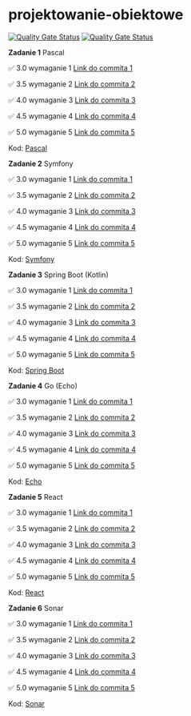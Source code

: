 # projektowanie-obiektowe

[![Quality Gate Status](https://sonarcloud.io/api/project_badges/measure?project=vkazakevich_sonar-server&metric=alert_status)](https://sonarcloud.io/summary/new_code?id=vkazakevich_sonar-server)
[![Quality Gate Status](https://sonarcloud.io/api/project_badges/measure?project=vkazakevich_sonar-client&metric=alert_status)](https://sonarcloud.io/summary/new_code?id=vkazakevich_sonar-client)

**Zadanie 1** Pascal

:white_check_mark: 3.0 wymaganie 1 [Link do commita 1](https://github.com/vkazakevich/projektowanie-obiektowe/commit/6cf465993aba1a25efe1f61ee3910838f9ba769b)

:white_check_mark: 3.5 wymaganie 2 [Link do commita 2](https://github.com/vkazakevich/projektowanie-obiektowe/commit/9bbe480f72d4aba8f3c99ced34b4fd2b7338e6ad)

:white_check_mark: 4.0 wymaganie 3 [Link do commita 3](https://github.com/vkazakevich/projektowanie-obiektowe/commit/17998f84ebc4c966342febc38b45e033b824f668)

:white_check_mark: 4.5 wymaganie 4 [Link do commita 4](https://github.com/vkazakevich/projektowanie-obiektowe/commit/e2f0a2a4c42811042094522d1eed8ab1bde0d541)

:white_check_mark: 5.0 wymaganie 5 [Link do commita 5](https://github.com/vkazakevich/projektowanie-obiektowe/commit/a2a4f3088a04187425067c720114bfcd46f0396b)


Kod: [Pascal](./Pascal)


**Zadanie 2** Symfony

:white_check_mark: 3.0 wymaganie 1 [Link do commita 1](https://github.com/vkazakevich/projektowanie-obiektowe/commit/6a54c89d19e2b904f456d8e82c7ca89d2526923a)

:white_check_mark: 3.5 wymaganie 2 [Link do commita 2](https://github.com/vkazakevich/projektowanie-obiektowe/commit/916d7256f53e116302dcd79a5ef438c8098faf82)

:white_check_mark: 4.0 wymaganie 3 [Link do commita 3](https://github.com/vkazakevich/projektowanie-obiektowe/commit/7c15326a5aba465daa3e819ed2f5388efcb4c8d8)

:white_check_mark: 4.5 wymaganie 4 [Link do commita 4](https://github.com/vkazakevich/projektowanie-obiektowe/commit/d9b4b1b4932b4f86a1a2f8bc4dd92db0866cdecc)

:white_check_mark: 5.0 wymaganie 5 [Link do commita 5](https://github.com/vkazakevich/projektowanie-obiektowe/commit/54c944ac4646e41d8b2922e216900f3260cf0042)


Kod: [Symfony](./Symfony)

**Zadanie 3** Spring Boot (Kotlin)

:white_check_mark: 3.0 wymaganie 1 [Link do commita 1](https://github.com/vkazakevich/projektowanie-obiektowe/commit/674aa1f21ed0e164f0cbb77b023a8666bf198627)

:white_check_mark: 3.5 wymaganie 2 [Link do commita 2](https://github.com/vkazakevich/projektowanie-obiektowe/commit/6b767caaafbec9bde95d8fb947f0747a3b3d8798)

:white_check_mark: 4.0 wymaganie 3 [Link do commita 3](https://github.com/vkazakevich/projektowanie-obiektowe/commit/f22d25acfb71c44f012a1deefa1578249750460f)

:white_check_mark: 4.5 wymaganie 4 [Link do commita 4](https://github.com/vkazakevich/projektowanie-obiektowe/commit/7ebe4a042ffbbf4fb4c0696e18074b1b056b0c6f)

:white_check_mark: 5.0 wymaganie 5 [Link do commita 5](https://github.com/vkazakevich/projektowanie-obiektowe/commit/548d1c76afb68433ba0f221442d2a39766cc24b6)


Kod: [Spring Boot](<./Spring Boot>)

**Zadanie 4** Go (Echo)

:white_check_mark: 3.0 wymaganie 1 [Link do commita 1](https://github.com/vkazakevich/projektowanie-obiektowe/commit/137fd470b538c32f91c344cd744007beb9bdaf1e)

:white_check_mark: 3.5 wymaganie 2 [Link do commita 2](https://github.com/vkazakevich/projektowanie-obiektowe/commit/6c710fb3e11f7ded5963b1d835f825beff37af8d)

:white_check_mark: 4.0 wymaganie 3 [Link do commita 3](https://github.com/vkazakevich/projektowanie-obiektowe/commit/933c81709e6698ec3a266760358281ed76ce61a8)

:white_check_mark: 4.5 wymaganie 4 [Link do commita 4](https://github.com/vkazakevich/projektowanie-obiektowe/commit/b3ad79dd5c7a3b68f8b225e98dc33e22ad57b7b6)

:white_check_mark: 5.0 wymaganie 5 [Link do commita 5](https://github.com/vkazakevich/projektowanie-obiektowe/commit/2b338a9b25ed9a2cd14270870616b09eb801931a)


Kod: [Echo](<./Echo>)

**Zadanie 5** React

:white_check_mark: 3.0 wymaganie 1 [Link do commita 1](https://github.com/vkazakevich/projektowanie-obiektowe/commit/e59578858fdbfe34f20782e37709dcc3d7696c54)

:white_check_mark: 3.5 wymaganie 2 [Link do commita 2](https://github.com/vkazakevich/projektowanie-obiektowe/commit/814c66c7edb971efcd6e132f2f1192bf399e3ef3)

:white_check_mark: 4.0 wymaganie 3 [Link do commita 3](https://github.com/vkazakevich/projektowanie-obiektowe/commit/c35906fd297ba52357bd4507fb71857b97b40f36)

:white_check_mark: 4.5 wymaganie 4 [Link do commita 4](https://github.com/vkazakevich/projektowanie-obiektowe/commit/10da4cf0fb951b04c373588cd893a65a95c28c1c)

:white_check_mark: 5.0 wymaganie 5 [Link do commita 5](https://github.com/vkazakevich/projektowanie-obiektowe/commit/0c3b9df3346032839c4e9be92e07e77a0c2627c6)


Kod: [React](<./React>)

**Zadanie 6** Sonar

:white_check_mark: 3.0 wymaganie 1 [Link do commita 1](https://github.com/vkazakevich/projektowanie-obiektowe/commit/1aeaa7cc84c656fbe6f81152fca8238ca241ec79)

:white_check_mark: 3.5 wymaganie 2 [Link do commita 2](https://github.com/vkazakevich/projektowanie-obiektowe/commit/b5a3b7539f3aaeab95797f046a080db4cd6ff3ca)

:white_check_mark: 4.0 wymaganie 3 [Link do commita 3](https://github.com/vkazakevich/projektowanie-obiektowe/commit/b5a3b7539f3aaeab95797f046a080db4cd6ff3ca)

:white_check_mark: 4.5 wymaganie 4 [Link do commita 4](https://github.com/vkazakevich/projektowanie-obiektowe/commit/b5a3b7539f3aaeab95797f046a080db4cd6ff3ca)

:white_check_mark: 5.0 wymaganie 5 [Link do commita 5](https://github.com/vkazakevich/projektowanie-obiektowe/commit/b5a3b7539f3aaeab95797f046a080db4cd6ff3ca)


Kod: [Sonar](<./Sonar>)
